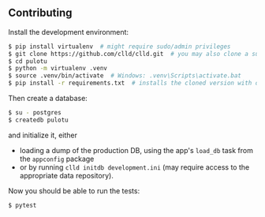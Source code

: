 Contributing
------------

Install the development environment:

```sh
$ pip install virtualenv  # might require sudo/admin privileges
$ git clone https://github.com/clld/clld.git  # you may also clone a suitable fork
$ cd pulotu
$ python -m virtualenv .venv
$ source .venv/bin/activate  # Windows: .venv\Scripts\activate.bat
$ pip install -r requirements.txt  # installs the cloned version with dev-tools in development mode
```

Then create a database:

```sh
$ su - postgres
$ createdb pulotu
```

and initialize it, either
- loading a dump of the production DB, using the app's `load_db` task from the
`appconfig` package
- or by running `clld initdb development.ini` (may require access to the appropriate data repository).

Now you should be able to run the tests:

```sh
$ pytest
```
